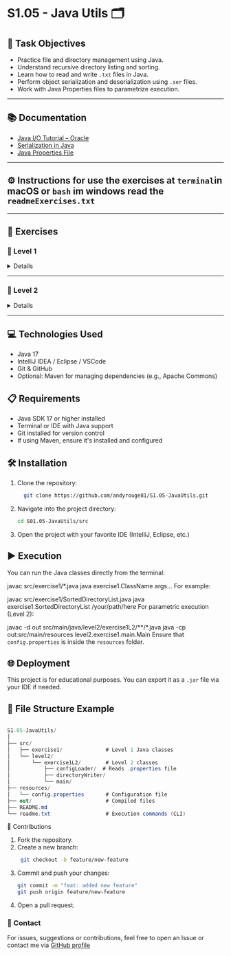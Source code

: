 # S1.05 - Java Utils 🗂️

## 🧾 Task Objectives

- Practice file and directory management using Java.
- Understand recursive directory listing and sorting.
- Learn how to read and write `.txt` files in Java.
- Perform object serialization and deserialization using `.ser` files.
- Work with Java Properties files to parametrize execution.

---

## 📚 Documentation

- [Java I/O Tutorial – Oracle](https://docs.oracle.com/javase/tutorial/essential/io/)
- [Serialization in Java](https://docs.oracle.com/javase/8/docs/platform/serialization/spec/serialTOC.html)
- [Java Properties File](https://www.baeldung.com/java-properties)

---

##  ⚙️  Instructions for use the exercises at `terminal`in macOS or  `bash` im windows read the `readmeExercises.txt`

---
## 🧪 Exercises

### 🔹 Level 1

<details>

### Exercise 1

Create a class that receives a directory as a parameter and prints all its content in **alphabetical order** (by name).

### Exercise 2

Extend the previous class to list the **entire directory tree recursively**.

- Print each file/directory in alphabetical order per level.
- Prefix each line with `D:` for directory or `F:` for file.
- Also show the **last modified date** of each item.

### Exercise 3

Instead of printing the recursive directory structure to console, write it into a `.txt` file.

### Exercise 4

Add functionality to **read any `.txt` file** and print its contents to the console.

### Exercise 5

Serialize a Java object to a `.ser` file, then **deserialize it** to reconstruct the object.

</details>

---

### 🔹 Level 2

<details>

### Exercise 1

Modify **Exercise 3 from Level 1** so that it uses a `.properties` file for configuration.

You should parametrize:

- The directory to be read
- The name and path of the output `.txt` file

✅ Use either the native `java.util.Properties` class or the Apache Commons Configuration library.

</details>

---

## 💻 Technologies Used

- Java 17
- IntelliJ IDEA / Eclipse / VSCode
- Git & GitHub
- Optional: Maven for managing dependencies (e.g., Apache Commons)

## 📋 Requirements

- Java SDK 17 or higher installed
- Terminal or IDE with Java support
- Git installed for version control
- If using Maven, ensure it's installed and configured

## 🛠️ Installation

1. Clone the repository:

   ```bash
     git clone https://github.com/andyrouge81/S1.05-JavaUtils.git

   ```
2. Navigate into the project directory:

   ```bash
   cd S01.05-JavaUtils/src

   ```
3. Open the project with your favorite IDE (IntelliJ, Eclipse, etc.)

## ▶️ Execution

You can run the Java classes directly from the terminal:

javac src/exercise1/*.java
java exercise1.ClassName args...
For example:

javac src/exercise1/SortedDirectoryList.java
java exercise1.SortedDirectoryList /your/path/here
For parametric execution (Level 2):

javac -d out src/main/java/level2/exercise1L2/**/*.java
java -cp out:src/main/resources level2.exercise1.main.Main
Ensure that `config.properties` is inside the `resources` folder.

## 🌐 Deployment

This project is for educational purposes. You can export it as a `.jar` file via your IDE if needed.

## 📄 File Structure Example

```csharp

S1.05-JavaUtils/
│
├── src/
│   ├── exercise1/              # Level 1 Java classes
│   └── level2/
│       └── exercise1L2/        # Level 2 classes
│           ├── configLoader/  # Reads .properties file
│           ├── directoryWriter/
│           └── main/
├── resources/
│   └── config.properties       # Configuration file
├── out/                        # Compiled files
├── README.md
└── readme.txt                  # Execution commands (CLI)
```

🤝 Contributions

1. Fork the repository.
2. Create a new branch:
   ```bash
    git checkout -b feature/new-feature

   ```
3. Commit and push your changes:
   ```bash
   git commit -m "feat: added new feature"
   git push origin feature/new-feature

   ```
4. Open a pull request.

### 💌 Contact

For issues, suggestions or contributions, feel free to open an Issue or contact me via [GitHub profile](https://github.com/andyrouge81/S1.05-JavaUtils.git)
